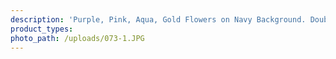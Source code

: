 ```yaml
---
description: 'Purple, Pink, Aqua, Gold Flowers on Navy Background. Double Brushed Poly.'
product_types:
photo_path: /uploads/073-1.JPG
---
```

